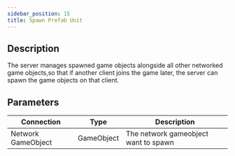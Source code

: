 ```yaml
---
sidebar_position: 15
title: Spawn Prefab Unit
---
```


## Description

The server manages spawned game objects alongside all other networked game objects,so that if another client joins the game later, the server can spawn the game objects on that client.

## Parameters

| Connection         | Type       | Description                          |
| ------------------ | ---------- | ------------------------------------ |
| Network GameObject | GameObject | The network gameobject want to spawn |
